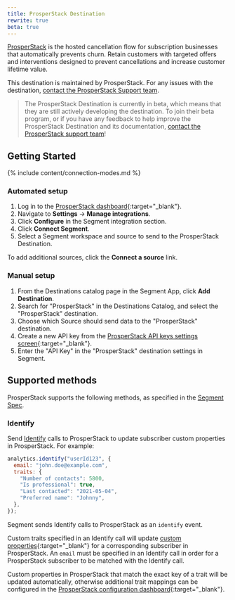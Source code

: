 ```yaml
---
title: ProsperStack Destination
rewrite: true
beta: true
---
```


[ProsperStack](https://prosperstack.com/?utm_source=segmentio&utm_medium=docs&utm_campaign=partners) is the hosted cancellation flow for subscription businesses that automatically prevents churn. Retain customers with targeted offers and interventions designed to prevent cancellations and increase customer lifetime value.

This destination is maintained by ProsperStack. For any issues with the destination, [contact the ProsperStack Support team](mailto:support@prosperstack.com).

> The ProsperStack Destination is currently in beta, which means that they are still actively developing the destination. To join their beta program, or if you have any feedback to help improve the ProsperStack Destination and its documentation, [contact the ProsperStack support team](mailto:support@prosperstack.com)!

## Getting Started

{% include content/connection-modes.md %}

### Automated setup

1. Log in to the [ProsperStack dashboard](https://app.prosperstack.com){:target="\_blank"}.
2. Navigate to **Settings** → **Manage integrations**.
3. Click **Configure** in the Segment integration section.
4. Click **Connect Segment**.
5. Select a Segment workspace and source to send to the ProsperStack Destination.

To add additional sources, click the **Connect a source** link.

### Manual setup

1. From the Destinations catalog page in the Segment App, click **Add Destination**.
2. Search for "ProsperStack" in the Destinations Catalog, and select the "ProsperStack" destination.
3. Choose which Source should send data to the "ProsperStack" destination.
4. Create a new API key from the [ProsperStack API keys settings screen](https://app.prosperstack.com/settings/api-keys){:target="\_blank"}.
5. Enter the "API Key" in the "ProsperStack" destination settings in Segment.

## Supported methods

ProsperStack supports the following methods, as specified in the [Segment Spec](/docs/connections/spec).

### Identify

Send [Identify](/docs/connections/spec/identify) calls to ProsperStack to update subscriber custom properties in ProsperStack. For example:

```js
analytics.identify("userId123", {
  email: "john.doe@example.com",
  traits: {
    "Number of contacts": 5800,
    "Is professional": true,
    "Last contacted": "2021-05-04",
    "Preferred name": "Johnny",
  },
});
```

Segment sends Identify calls to ProsperStack as an `identify` event.

Custom traits specified in an Identify call will update [custom properties](https://prosperstack.com/docs/custom-properties/){:target="\_blank"} for a corresponding subscriber in ProsperStack. An `email` must be specified in an Identify call in order for a ProsperStack subscriber to be matched with the Identify call.

Custom properties in ProsperStack that match the exact key of a trait will be updated automatically, otherwise additional trait mappings can be configured in the [ProsperStack configuration dashboard](https://app.prosperstack.com/settings/integrations/segment){:target="\_blank"}.
